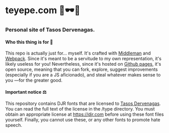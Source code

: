 # teyepe.com 🤘🕶📐

### Personal site of Tasos Dervenagas.

#### Who this thing is for 🤔

This repo is actually just for... myself. It's crafted with [Middleman](https://middlemanapp.com) and [Webpack](https://webpack.github.io). Since it's meant to be a servitude to my own representation, it's likely useless for you! Nevertheless, since it's hosted on [Github pages](https://pages.github.com/), it's open source, meaning that you can fork, explore, suggest improvements (especially if you are a JS aficionado), and steal whatever makes sense to you —for the greater good.

#### Important notice ⚖️
This repository contains DJR fonts that are licensed to [Tasos Dervenagas](https://teyepe.com). You can read the full text of the license in the /type directory. You must obtain an appropriate license at <https://djr.com> before using these font files yourself. Finally, you cannot use these, or any other fonts to promote hate speech.
